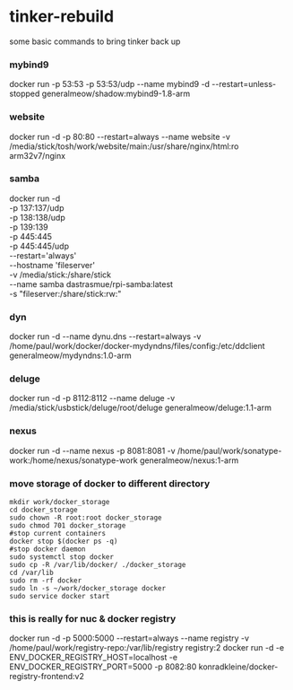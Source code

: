 # tinker-rebuild
some basic commands to bring tinker back up

### mybind9
docker run -p 53:53 -p 53:53/udp --name mybind9 -d --restart=unless-stopped generalmeow/shadow:mybind9-1.8-arm

### website
docker run -d -p 80:80 --restart=always --name website -v /media/stick/tosh/work/website/main:/usr/share/nginx/html:ro arm32v7/nginx

### samba
docker run -d \
     -p 137:137/udp \
     -p 138:138/udp \
     -p 139:139 \
     -p 445:445 \
     -p 445:445/udp \
     --restart='always' \
     --hostname 'fileserver' \
     -v /media/stick:/share/stick \
     --name samba dastrasmue/rpi-samba:latest \
     -s "fileserver:/share/stick:rw:"

### dyn
docker run -d --name dynu.dns --restart=always -v /home/paul/work/docker/docker-mydyndns/files/config:/etc/ddclient generalmeow/mydyndns:1.0-arm

### deluge
docker run -d -p 8112:8112 --name deluge -v /media/stick/usbstick/deluge/root/deluge generalmeow/deluge:1.1-arm

### nexus 
docker run -d --name nexus -p 8081:8081 -v /home/paul/work/sonatype-work:/home/nexus/sonatype-work generalmeow/nexus:1-arm

### move storage of docker to different directory
```
mkdir work/docker_storage
cd docker_storage
sudo chown -R root:root docker_storage
sudo chmod 701 docker_storage
#stop current containers
docker stop $(docker ps -q)
#stop docker daemon
sudo systemctl stop docker
sudo cp -R /var/lib/docker/ ./docker_storage
cd /var/lib
sudo rm -rf docker
sudo ln -s ~/work/docker_storage docker
sudo service docker start
```

### this is really for nuc & docker registry
docker run -d -p 5000:5000 --restart=always --name registry -v /home/paul/work/registry-repo:/var/lib/registry registry:2
docker run -d -e ENV_DOCKER_REGISTRY_HOST=localhost -e ENV_DOCKER_REGISTRY_PORT=5000 -p 8082:80 konradkleine/docker-registry-frontend:v2
